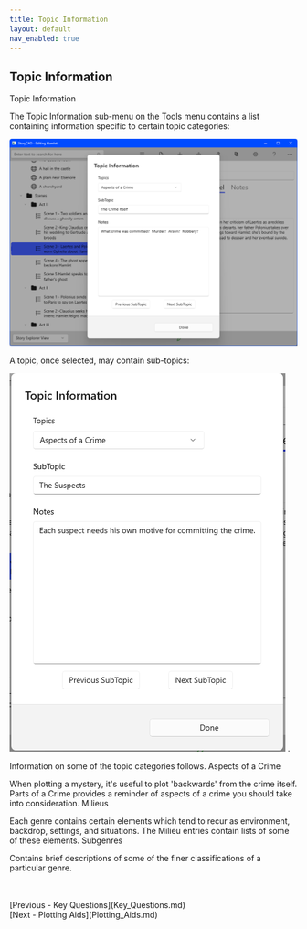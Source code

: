 ```yaml
---
title: Topic Information
layout: default
nav_enabled: true
---
```

## Topic Information ##
Topic Information

The Topic Information sub-menu on the Tools menu contains a list containing information specific to certain topic categories:

![](Topic-Information.png)

A topic, once selected, may contain sub-topics:

![](TopicDialog.png)
. 

Information on some of the topic categories follows.
Aspects of a Crime

When plotting a mystery, it's useful to plot 'backwards' from the crime itself.  Parts of a Crime provides a reminder of aspects of a crime you should take into consideration.
Milieus

Each genre contains certain elements which tend to recur as environment, backdrop, settings, and situations.  The Milieu entries contain lists of some of these elements.
Subgenres

Contains brief descriptions of some of  the finer classifications of a particular genre.

 <br/>
 <br/>
[Previous - Key Questions](Key_Questions.md) <br/>
[Next - Plotting Aids](Plotting_Aids.md) <br/>
